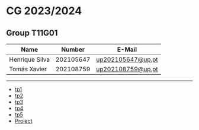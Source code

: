 # CG 2023/2024

## Group T11G01
| Name             | Number    | E-Mail             |
| ---------------- | --------- | ------------------ |
| Henrique Silva   | 202105647 | up202105647@up.pt  |
| Tomás Xavier     | 202108759 | up202108759@up.pt  |

----

  - [tp1](tp1/README.md)
  - [tp2](tp2/README.md)
  - [tp3](tp3/README.md)
  - [tp4](tp4/README.md)
  - [tp5](tp5/README.md)
  - [Project](project/README.md)
